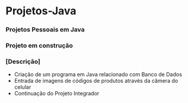 # Projetos-Java

### Projetos Pessoais em Java


### Projeto em construção
### [Descrição]

* Criação de um programa em Java relacionado com Banco de Dados
* Entrada de imagens de códigos de produtos através da câmera do celular
* Continuação do Projeto Integrador 
